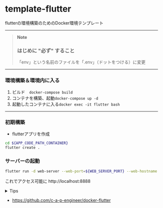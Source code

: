 # template-flutter
flutterの環境構築のためのDocker環境テンプレート

***

> **Note**
> ### はじめに "必ず" すること
> 「env」という名前のファイルを「.env」（ドットをつける）に変更

***

### 環境構築＆環境内に入る
1. ビルド　`docker-compose build`
1. コンテナを構築、起動`docker-compose up -d`
1. 起動したコンテナに入る`docker exec -it flutter bash`

***

### 初期構築
* flutterアプリを作成
```bash
cd ${APP_CODE_PATH_CONTAINER}
flutter create .
```

### サーバーの起動
```bash
flutter run -d web-server --web-port=${WEB_SERVER_PORT} --web-hostname 0.0.0.0
```
これでアクセス可能に http://localhost:8888


<details><summary>Tips</summary>

### Flutterをアップグレードする場合
```bash
flutter upgrade
```

### Webをビルドする場合
```bash
flutter build web
```

### 設定できているか確認したい時
```bash
flutter doctor
```

</details>


* https://github.com/c-a-p-engineer/docker-flutter
